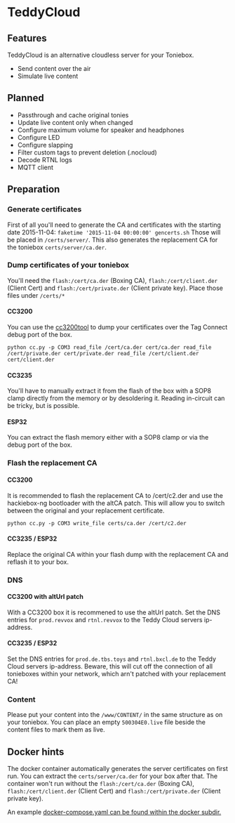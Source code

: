 # TeddyCloud

## Features
TeddyCloud is an alternative cloudless server for your Toniebox. 
* Send content over the air
* Simulate live content

## Planned
* Passthrough and cache original tonies
* Update live content only when changed
* Configure maximum volume for speaker and headphones
* Configure LED
* Configure slapping
* Filter custom tags to prevent deletion (.nocloud)
* Decode RTNL logs
* MQTT client

## Preparation
### Generate certificates
First of all you'll need to generate the CA and certificates with the starting date 2015-11-04: ```faketime '2015-11-04 00:00:00' gencerts.sh``` Those will be placed in ```/certs/server/```.
This also generates the replacement CA for the toniebox ```certs/server/ca.der```.

### Dump certificates of your toniebox
You'll need the ```flash:/cert/ca.der``` (Boxing CA), ```flash:/cert/client.der``` (Client Cert) and ```flash:/cert/private.der``` (Client private key). Place those files under ```/certs/*```
#### CC3200
You can use the [cc3200tool](https://github.com/toniebox-reverse-engineering/cc3200tool) to dump your certificates over the Tag Connect debug port of the box.
```
python cc.py -p COM3 read_file /cert/ca.der cert/ca.der read_file /cert/private.der cert/private.der read_file /cert/client.der cert/client.der
```
#### CC3235
You'll have to manually extract it from the flash of the box with a SOP8 clamp directly from the memory or by desoldering it. Reading in-circuit can be tricky, but is possible. 

#### ESP32
You can extract the flash memory either with a SOP8 clamp or via the debug port of the box. 

### Flash the replacement CA
#### CC3200
It is recommended to flash the replacement CA to /cert/c2.der and use the hackiebox-ng bootloader with the altCA patch. This will allow you to switch between the original and your replacement certificate.
```
python cc.py -p COM3 write_file certs/ca.der /cert/c2.der
```

#### CC3235 / ESP32
Replace the original CA within your flash dump with the replacement CA and reflash it to your box.

### DNS
#### CC3200 with altUrl patch
With a CC3200 box it is recommened to use the altUrl patch. Set the DNS entries for ```prod.revvox``` and ```rtnl.revvox``` to the Teddy Cloud servers ip-address. 

#### CC3235 / ESP32
Set the DNS entries for ```prod.de.tbs.toys``` and ```rtnl.bxcl.de``` to the Teddy Cloud servers ip-address. Beware, this will cut off the connection of all tonieboxes within your network, which arn't patched with your replacement CA!

### Content
Please put your content into the ```/www/CONTENT/``` in the same structure as on your toniebox. You can place an empty ```500304E0.live``` file beside the content files to mark them as live.

## Docker hints
The docker container automatically generates the server certificates on first run. You can extract the ```certs/server/ca.der``` for your box after that. The container won't run without the ```flash:/cert/ca.der``` (Boxing CA), ```flash:/cert/client.der``` (Client Cert) and ```flash:/cert/private.der``` (Client private key).

An example [docker-compose.yaml can be found within the docker subdir.](blob/master/docker/docker-compose.yaml)
